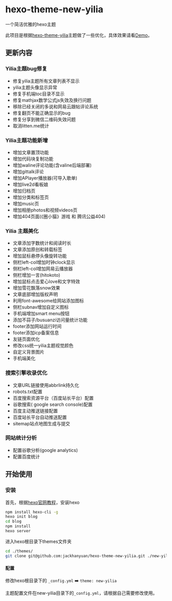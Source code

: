# hexo-theme-new-yilia

一个简洁优雅的hexo主题

此项目是根据[hexo-theme-yilia](https://github.com/litten/hexo-theme-yilia)主题做了一些优化，具体效果请看[Demo](https://sanshui.findn.cn/)。

## 更新内容

### Yilia主题bug修复

- 修复yilia主题所有文章列表不显示
- yilia主题头像显示异常
- 修复手机端toc目录不显示
- 修复mathjax数学公式js失效及换行问题
- 移除已经关闭的多说和网易云跟帖评论系统
- 修复翻页不能正确显示的bug
- 修复分享到微信二维码失效问题
- 取消litten.me统计

### Yilia主题功能新增

- 增加文章置顶功能
- 增加代码块复制功能
- 增加waline评论功能(含valine后端部署)
- 增加gittalk评论
- 增加APlayer播放器(可导入歌单)
- 增加live2d看板娘
- 增加归档页
- 增加分类和标签页
- 增加music页
- 增加相册photos和视频videos页
- 增加404页面(《圈小猫》游戏 和 腾讯公益404)

### Yilia 主题美化

- 文章添加字数统计和阅读时长
- 文章添加原创和转载标签
- 增加鼠标悬停头像旋转功能
- 侧栏left-col增加时钟clock显示
- 侧栏left-col增加网易云播放器
- 侧栏增加一言(hitokoto)
- 增加鼠标点击爱心love和文字特效
- 增加雪花飘落snow效果
- 文章底部增加版权声明
- 利用font-awesome给网站添加图标
- 侧栏subnav增加自定义图标
- 手机端增加smart menu按钮
- 添加不蒜子/busuanzi访问量统计功能
- footer添加网站运行时间
- footer添加icp备案信息
- 友链页面优化
- 修改css统一yilia主题视觉颜色
- 自定义背景图片
- 手机端美化

### 搜索引擎收录优化

- 文章URL链接使用abbrlink持久化
- robots.txt配置
- 百度搜索资源平台（百度站长平台）配置
- 谷歌搜索( google search console)配置
- 百度主动推送链接配置
- 百度站长平台自动推送配置
- sitemap站点地图生成与提交

### 网站统计分析

- 配置谷歌分析(google analytics)
- 配置百度统计


## 开始使用

### 安装

首先，根据[hexo官网教程](https://hexo.io/zh-cn/docs/)，安装hexo

```sh
npm install hexo-cli -g
hexo init blog
cd blog
npm install
hexo server
```

进入hexo根目录下themes文件夹

```sh
cd ./themes/
git clone git@github.com:jackhanyuan/hexo-theme-new-yilia.git ./new-yilia
```

#### 配置

修改hexo根目录下的 `_config.yml`  ➡️  `theme: new-yilia`

主题配置文件在new-yilia目录下的`_config.yml`，请根据自己需要修改使用。
